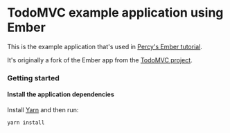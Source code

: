 # TodoMVC example application using Ember

This is the example application that's used in [Percy's Ember tutorial](https://percy.io/docs/tutorials/ember).

It's originally a fork of the Ember app from the [TodoMVC project](http://todomvc.com/).

### Getting started

#### Install the application dependencies

Install [Yarn](https://yarnpkg.com/docs/install) and then run:

```
yarn install
```

